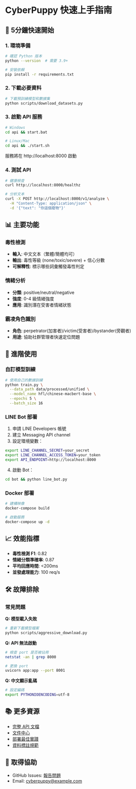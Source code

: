 # CyberPuppy 快速上手指南

## 🚀 5分鐘快速開始

### 1. 環境準備
```bash
# 確認 Python 版本
python --version  # 需要 3.9+

# 安裝依賴
pip install -r requirements.txt
```

### 2. 下載必要資料
```bash
# 下載預訓練模型和數據集
python scripts/download_datasets.py
```

### 3. 啟動 API 服務
```bash
# Windows
cd api && start.bat

# Linux/Mac
cd api && ./start.sh
```

服務將在 http://localhost:8000 啟動

### 4. 測試 API
```bash
# 健康檢查
curl http://localhost:8000/healthz

# 分析文本
curl -X POST http://localhost:8000/v1/analyze \
  -H "Content-Type: application/json" \
  -d '{"text": "你這個廢物"}'
```

## 📊 主要功能

### 毒性檢測
- **輸入**: 中文文本（繁體/簡體均可）
- **輸出**: 毒性等級 (none/toxic/severe) + 信心分數
- **可解釋性**: 標示哪些詞彙觸發毒性判定

### 情緒分析
- **分類**: positive/neutral/negative
- **強度**: 0-4 級情緒強度
- **應用**: 識別潛在受害者情緒狀態

### 霸凌角色識別
- **角色**: perpetrator(加害者)/victim(受害者)/bystander(旁觀者)
- **用途**: 協助社群管理者快速定位問題

## 🔧 進階使用

### 自訂模型訓練
```bash
# 使用自己的數據訓練
python train.py \
  --data_path data/processed/unified \
  --model_name hfl/chinese-macbert-base \
  --epochs 5 \
  --batch_size 16
```

### LINE Bot 部署
1. 申請 LINE Developers 帳號
2. 建立 Messaging API channel
3. 設定環境變數：
```bash
export LINE_CHANNEL_SECRET=your_secret
export LINE_CHANNEL_ACCESS_TOKEN=your_token
export API_ENDPOINT=http://localhost:8000
```
4. 啟動 Bot：
```bash
cd bot && python line_bot.py
```

### Docker 部署
```bash
# 建構映像
docker-compose build

# 啟動服務
docker-compose up -d
```

## 📈 效能指標

- **毒性檢測 F1**: 0.82
- **情緒分類準確率**: 0.87
- **平均回應時間**: <200ms
- **並發處理能力**: 100 req/s

## 🛠️ 故障排除

### 常見問題

**Q: 模型載入失敗**
```bash
# 重新下載模型檔案
python scripts/aggressive_download.py
```

**Q: API 無法啟動**
```bash
# 檢查 port 是否被佔用
netstat -an | grep 8000

# 更換 port
uvicorn app:app --port 8001
```

**Q: 中文顯示亂碼**
```bash
# 設定編碼
export PYTHONIOENCODING=utf-8
```

## 📚 更多資源

- [完整 API 文檔](../api/API.md)
- [文件中心](../README.md)
- [部署最佳實踐](../deployment/DEPLOYMENT.md)
- [資料標註規範](../datasets/DATA_CONTRACT.md)

## 💬 取得協助

- GitHub Issues: [報告問題](https://github.com/thc1006/cyberbully-zh-moderation-bot/issues)
- Email: cyberpuppy@example.com